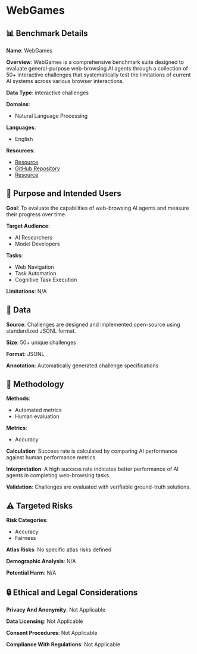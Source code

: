 # WebGames

## 📊 Benchmark Details

**Name**: WebGames

**Overview**: WebGames is a comprehensive benchmark suite designed to evaluate general-purpose web-browsing AI agents through a collection of 50+ interactive challenges that systematically test the limitations of current AI systems across various browser interactions.

**Data Type**: interactive challenges

**Domains**:
- Natural Language Processing

**Languages**:
- English

**Resources**:
- [Resource](https://webgames.convergence.ai)
- [GitHub Repository](https://github.com/convergence-ai/webgames)
- [Resource](https://huggingface.co/datasets/convergence-ai/webgames)

## 🎯 Purpose and Intended Users

**Goal**: To evaluate the capabilities of web-browsing AI agents and measure their progress over time.

**Target Audience**:
- AI Researchers
- Model Developers

**Tasks**:
- Web Navigation
- Task Automation
- Cognitive Task Execution

**Limitations**: N/A

## 💾 Data

**Source**: Challenges are designed and implemented open-source using standardized JSONL format.

**Size**: 50+ unique challenges

**Format**: JSONL

**Annotation**: Automatically generated challenge specifications

## 🔬 Methodology

**Methods**:
- Automated metrics
- Human evaluation

**Metrics**:
- Accuracy

**Calculation**: Success rate is calculated by comparing AI performance against human performance metrics.

**Interpretation**: A high success rate indicates better performance of AI agents in completing web-browsing tasks.

**Validation**: Challenges are evaluated with verifiable ground-truth solutions.

## ⚠️ Targeted Risks

**Risk Categories**:
- Accuracy
- Fairness

**Atlas Risks**:
No specific atlas risks defined

**Demographic Analysis**: N/A

**Potential Harm**: N/A

## 🔒 Ethical and Legal Considerations

**Privacy And Anonymity**: Not Applicable

**Data Licensing**: Not Applicable

**Consent Procedures**: Not Applicable

**Compliance With Regulations**: Not Applicable
